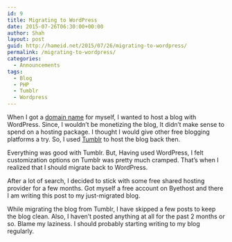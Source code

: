 ```yaml
---
id: 9
title: Migrating to WordPress
date: 2015-07-26T06:30:00+00:00
author: Shah
layout: post
guid: http://hameid.net/2015/07/26/migrating-to-wordpress/
permalink: /migrating-to-wordpress/
categories:
  - Announcements
tags:
  - Blog
  - PHP
  - Tumblr
  - Wordpress
---
```

When I got a [domain name](/) for myself, I wanted to host a blog with WordPress. Since, I wouldn’t be monetizing the blog, It didn’t make sense to spend on a hosting package. I thought I would give other free blogging platforms a try. So, I used [Tumblr](http://shah1012.tumblr.com/) to host the blog back then.

Everything was good with Tumblr. But, Having used WordPress, I felt customization options on Tumblr was pretty much cramped. That’s when I realized that I should migrate back to WordPress.

After a lot of search, I decided to stick with some free shared hosting provider for a few months. Got myself a free account on Byethost and there I am writing this post to my just-migrated blog.

While migrating the blog from Tumblr, I have skipped a few posts to keep the blog clean. Also, I haven’t posted anything at all for the past 2 months or so. Blame my laziness. I should probably starting writing to my blog regularly.